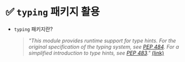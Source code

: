 # ✅ `typing` 패키지 활용



- `typing` 패키지란?

  
  > _"This module provides runtime support for type hints. For the original specification of the typing system, see [PEP 484](https://peps.python.org/pep-0484/). For a simplified introduction to type hints, see [PEP 483](https://peps.python.org/pep-0483/)."_ [(link)](https://docs.python.org/ko/3/library/typing.html)
